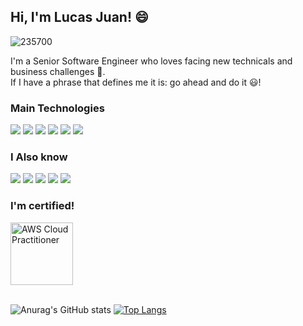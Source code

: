 ## Hi, I'm Lucas Juan! 😄

![235700](https://user-images.githubusercontent.com/48564798/128204419-4160b9ae-fdaf-4fb6-8404-adc638ba3842.jpg)

I'm a Senior Software Engineer who loves facing new technicals and business challenges :sparkling_heart:. <br>
If I have a phrase that defines me it is: go ahead and do it :smiley:!

### Main Technologies
<img src="https://img.shields.io/badge/AWS-232F3E?style=for-the-badge&logo=amazon-aws&logoColor=white" /> <img src="https://img.shields.io/badge/NodeJS-F7DF1E?style=for-the-badge&logo=javascript&logoColor=black" /> <img src="https://img.shields.io/badge/Java-red?style=for-the-badge&logo=java&logoColor=white" /> <img src="https://img.shields.io/badge/MySQL-1B6BFF?style=for-the-badge&logo=mysql&logoColor=white"/> <img src="https://img.shields.io/badge/Terraform-purple?style=for-the-badge&logo=terraform&logoColor=white"/> <img src="https://img.shields.io/badge/MongoDB-green?style=for-the-badge&logo=mongodb&logoColor=white"/>

### I Also know
<img src="https://img.shields.io/badge/C-00599C?style=for-the-badge&logo=c&logoColor=white" /> <img src="https://img.shields.io/badge/C%2B%2B-00599C?style=for-the-badge&logo=c%2B%2B&logoColor=white" /> <img src="https://img.shields.io/badge/C%23-purple?style=for-the-badge&logo=c-sharp&logoColor=white" /> <img src="https://img.shields.io/badge/Python-green?style=for-the-badge&logo=python&logoColor=white" /> <img src="https://img.shields.io/badge/Go-blue?style=for-the-badge&logo=go&logoColor=white" />


### I'm certified!

<div>
<image
alt="AWS Cloud Practitioner"
height="100px"
width="100px"
src="https://d1.awsstatic.com/training-and-certification/certification-badges/AWS-Certified-Cloud-Practitioner_badge.634f8a21af2e0e956ed8905a72366146ba22b74c.png"
/>
</div>
<br> <!-- IM SO SORRY IT WAS THE ONLY WAY TO DO THAT -->


![Anurag's GitHub stats](https://github-readme-stats.vercel.app/api?username=ljsomm&show_icons=true&theme=dark&layout=compact) 
[![Top Langs](https://github-readme-stats.vercel.app/api/top-langs/?username=ljsomm&theme=dark&layout=compact&langs_count=8)](https://github.com/anuraghazra/github-readme-stats)

<!--
**ljsomm/ljsomm** is a ✨ _special_ ✨ repository because its `README.md` (this file) appears on your GitHub profile.

Here are some ideas to get you started:

- 🔭 I’m currently working on ...
- 🌱 I’m currently learning ...
- 👯 I’m looking to collaborate on ...
- 🤔 I’m looking for help with ...
- 💬 Ask me about ...
- 📫 How to reach me: ...
- 😄 Pronouns: ...
- ⚡ Fun fact: ...
-->
